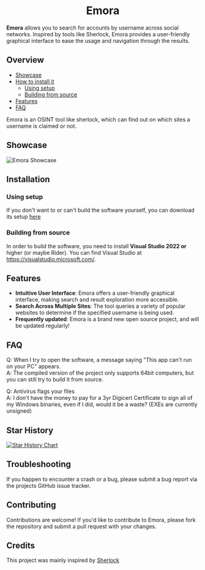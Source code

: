 <h1 align="center">Emora</h1>

**Emora** allows you to search for accounts by username across social networks. Inspired by tools like Sherlock, Emora provides a user-friendly graphical interface to ease the usage and navigation through the results.

## Overview

- [Showcase](#showcase)
- [How to install it](#installation)
  - [Using setup](#using-setup)
  - [Building from source](#building-from-source)
- [Features](#features)
- [FAQ](#faq)

Emora is an OSINT tool like sherlock, which can find out on which sites a username is claimed or not.

## Showcase
![Emora Showcase](https://raw.githubusercontent.com/Prescoter/Emora-Project/main/EmoraShowcase.gif)

## Installation

### Using setup

If you don't want to or can't build the software yourself, you can download its setup [here](https://github.com/Prescoter/Emora-Project/releases/download/v1.0/EmoraSetup.exe)

### Building from source

In order to build the software, you need to install **Visual Studio 2022 or** higher (or maybe Rider). You can find Visual Studio at https://visualstudio.microsoft.com/.

## Features

- **Intuitive User Interface**: Emora offers a user-friendly graphical interface, making search and result exploration more accessible.
- **Search Across Multiple Sites**: The tool queries a variety of popular websites to determine if the specified username is being used.
- **Frequently updated**: Emora is a brand new open source project, and will be updated regularly!

## FAQ

Q: When I try to open the software, a message saying "This app can't run on your PC" appears.  
A: The compiled version of the project only supports 64bit computers, but you can still try to build it from source.

Q: Antivirus flags your files  
A: I don't have the money to pay for a 3yr Digicert Certificate to sign all of my Windows binaries, even if I did, would it be a waste? (EXEs are currently unsigned)

## Star History

<a href="https://star-history.com/#Prescoter/Emora-Project&Date">
  <picture>
    <source media="(prefers-color-scheme: dark)" srcset="https://api.star-history.com/svg?repos=Prescoter/Emora-Project&type=Date&theme=dark" />
    <source media="(prefers-color-scheme: light)" srcset="https://api.star-history.com/svg?repos=Prescoter/Emora-Project&type=Date" />
    <img alt="Star History Chart" src="https://api.star-history.com/svg?repos=Prescoter/Emora-Project&type=Date" />
  </picture>
</a>


## Troubleshooting

If you happen to encounter a crash or a bug, please submit a bug report via the projects GitHub issue tracker.

## Contributing

Contributions are welcome! If you'd like to contribute to Emora, please fork the repository and submit a pull request with your changes.

## Credits

This project was mainly inspired by [Sherlock](https://github.com/sherlock-project/sherlock)
